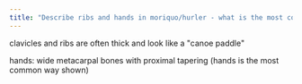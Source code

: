 ```yaml
---
title: "Describe ribs and hands in moriquo/hurler - what is the most common way shown?"
---
```

clavicles and ribs are often thick and look like a &quot;canoe paddle&quot;

hands: wide metacarpal bones with proximal tapering
(hands is the most common way shown)


